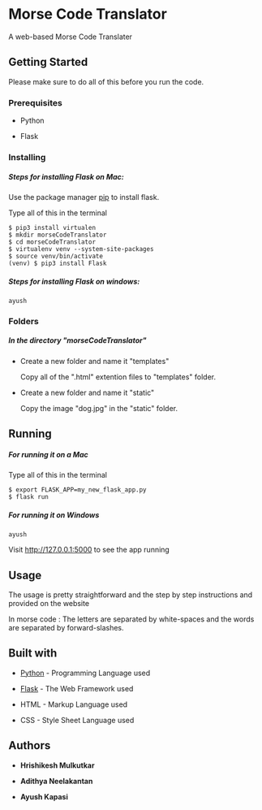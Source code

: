 # Morse Code Translator

A web-based Morse Code Translater

## Getting Started

Please make sure to do all of this before you run the code.

### Prerequisites

* Python 

* Flask

### Installing

##### Steps for installing Flask on Mac:

Use the package manager [pip](https://pip.pypa.io/en/stable/) to install flask.

Type all of this in the terminal

```
$ pip3 install virtualen
$ mkdir morseCodeTranslator
$ cd morseCodeTranslator
$ virtualenv venv --system-site-packages
$ source venv/bin/activate
(venv) $ pip3 install Flask
```
##### Steps for installing Flask on windows:

```
ayush
```

### Folders
##### In the directory "morseCodeTranslator"
* Create a new folder and name it "templates"

  Copy all of the ".html" extention files to "templates" folder.
 
* Create a new folder and name it "static"

  Copy the image "dog.jpg" in the "static" folder.

## Running 

##### For running it on a Mac

Type all of this in the terminal

```
$ export FLASK_APP=my_new_flask_app.py
$ flask run
```

##### For running it on Windows

```
ayush
````

Visit http://127.0.0.1:5000 to see the app running

## Usage

The usage is pretty straightforward and the step by step instructions and provided on the website

In morse code : The letters are separated by white-spaces and the words are separated by forward-slashes.

## Built with

* [Python](https://www.python.org/) - Programming Language used

* [Flask](https://flask.palletsprojects.com/en/1.1.x/) - The Web Framework used

* HTML - Markup Language used

* CSS - Style Sheet Language used


## Authors

* **Hrishikesh Mulkutkar**

* **Adithya Neelakantan**

* **Ayush Kapasi**
